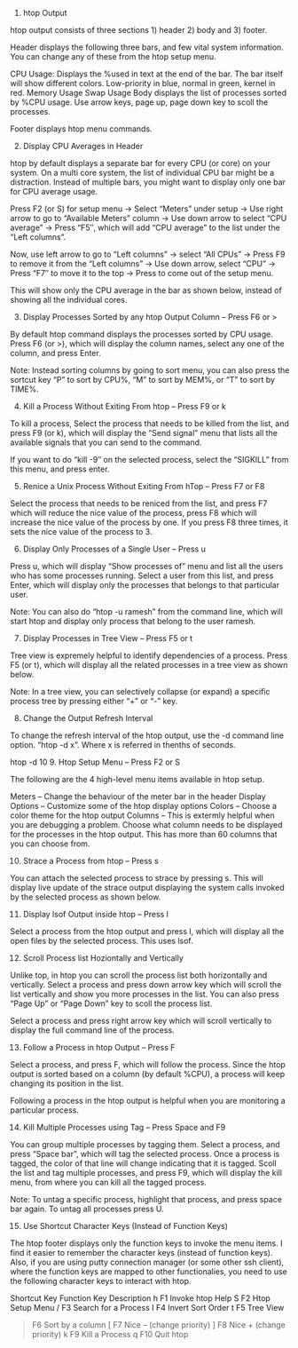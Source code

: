 1. htop Output

htop output consists of three sections 1) header 2) body and 3) footer.

Header displays the following three bars, and few vital system information. You can change any of these from the htop setup menu.

CPU Usage: Displays the %used in text at the end of the bar. The bar itself will show different colors. Low-priority in blue, normal in green, kernel in red.
Memory Usage
Swap Usage
Body displays the list of processes sorted by %CPU usage. Use arrow keys, page up, page down key to scoll the processes.

Footer displays htop menu commands.



2. Display CPU Averages in Header

htop by default displays a separate bar for every CPU (or core) on your system. On a multi core system, the list of individual CPU bar might be a distraction. Instead of multiple bars, you might want to display only one bar for CPU average usage.

Press F2 (or S) for setup menu -> Select “Meters” under setup -> Use right arrow to go to “Available Meters” column -> Use down arrow to select “CPU average” -> Press “F5″, which will add “CPU average” to the list under the “Left columns”.

Now, use left arrow to go to “Left columns” -> select “All CPUs” -> Press F9 to remove it from the “Left columns” -> Use down arrow, select “CPU” -> Press “F7″ to move it to the top -> Press to come out of the setup menu.

This will show only the CPU average in the bar as shown below, instead of showing all the individual cores.



3. Display Processes Sorted by any htop Output Column – Press F6 or >

By default htop command displays the processes sorted by CPU usage. Press F6 (or >), which will display the column names, select any one of the column, and press Enter.



Note: Instead sorting columns by going to sort menu, you can also press the sortcut key “P” to sort by CPU%, “M” to sort by MEM%, or “T” to sort by TIME%.

4. Kill a Process Without Exiting From htop – Press F9 or k

To kill a process, Select the process that needs to be killed from the list, and press F9 (or k), which will display the “Send signal” menu that lists all the available signals that you can send to the command.

If you want to do “kill -9″ on the selected process, select the “SIGKILL” from this menu, and press enter.



5. Renice a Unix Process Without Exiting From hTop – Press F7 or F8

Select the process that needs to be reniced from the list, and press F7 which will reduce the nice value of the process, press F8 which will increase the nice value of the process by one. If you press F8 three times, it sets the nice value of the process to 3.

6. Display Only Processes of a Single User – Press u

Press u, which will display “Show processes of” menu and list all the users who has some processes running. Select a user from this list, and press Enter, which will display only the processes that belongs to that particular user.



Note: You can also do “htop -u ramesh” from the command line, which will start htop and display only process that belong to the user ramesh.

7. Display Processes in Tree View – Press F5 or t

Tree view is expremely helpful to identify dependencies of a process. Press F5 (or t), which will display all the related processes in a tree view as shown below.

Note: In a tree view, you can selectively collapse (or expand) a specific process tree by pressing either “+” or “-” key.



8. Change the Output Refresh Interval

To change the refresh interval of the htop output, use the -d command line option. “htop -d x”. Where x is referred in thenths of seconds.

htop -d 10
9. Htop Setup Menu – Press F2 or S

The following are the 4 high-level menu items available in htop setup.

Meters – Change the behaviour of the meter bar in the header
Display Options – Customize some of the htop display options
Colors – Choose a color theme for the htop output
Columns – This is extermly helpful when you are debugging a problem. Choose what column needs to be displayed for the processes in the htop output. This has more than 60 columns that you can choose from.


10. Strace a Process from htop – Press s

You can attach the selected process to strace by pressing s. This will display live update of the strace output displaying the system calls invoked by the selected process as shown below.

11. Display lsof Output inside htop – Press l

Select a process from the htop output and press l, which will display all the open files by the selected process. This uses lsof.



12. Scroll Process list Hoziontally and Vertically

Unlike top, in htop you can scroll the process list both horizontally and vertically. Select a process and press down arrow key which will scroll the list vertically and show you more processes in the list. You can also press “Page Up” or “Page Down” key to scoll the process list.

Select a process and press right arrow key which will scroll vertically to display the full command line of the process.

13. Follow a Process in htop Output – Press F

Select a process, and press F, which will follow the process. Since the htop output is sorted based on a column (by default %CPU), a process will keep changing its position in the list.

Following a process in the htop output is helpful when you are monitoring a particular process.

14. Kill Multiple Processes using Tag – Press Space and F9

You can group multiple processes by tagging them. Select a process, and press “Space bar”, which will tag the selected process. Once a process is tagged, the color of that line will change indicating that it is tagged. Scoll the list and tag multiple processes, and press F9, which will display the kill menu, from where you can kill all the tagged process.

Note: To untag a specific process, highlight that process, and press space bar again. To untag all processes press U.

15. Use Shortcut Character Keys (Instead of Function Keys)

The htop footer displays only the function keys to invoke the menu items. I find it easier to remember the character keys (instead of function keys). Also, if you are using putty connection manager (or some other ssh client), where the function keys are mapped to other functionalies, you need to use the following character keys to interact with htop.

Shortcut Key	Function Key	Description
h	F1	Invoke htop Help
S	F2	Htop Setup Menu
/	F3	Search for a Process
I	F4	Invert Sort Order
t	F5	Tree View
>	F6	Sort by a column
[	F7	Nice – (change priority)
]	F8	Nice + (change priority)
k	F9	Kill a Process
q	F10	Quit htop
